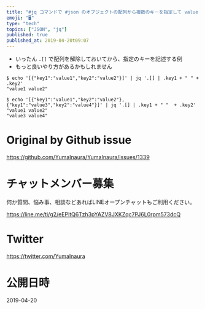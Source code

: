 ```yaml
---
title: "#jq コマンドで #json のオブジェクトの配列から複数のキーを指定して value を結合して出力する例"
emoji: "🖥"
type: "tech"
topics: ["JSON", "jq"]
published: true
published_at: 2019-04-20t09:07
---
```


- いったん `.[]` で配列を解除しておいてから、指定のキーを記述する例
- もっと良いやり方があるかもしれません
```
$ echo '[{"key1":"value1","key2":"value2"}]' | jq '.[] | .key1 + " " + .key2'
"value1 value2"
```
```
$ echo '[{"key1":"value1","key2":"value2"},{"key1":"value3","key2":"value4"}]' | jq '.[] | .key1 + " "  + .key2'
"value1 value2"
"value3 value4"
```

# Original by Github issue

https://github.com/YumaInaura/YumaInaura/issues/1339








<!-- Update From Qiita API -->

# チャットメンバー募集


何か質問、悩み事、相談などあればLINEオープンチャットもご利用ください。

https://line.me/ti/g2/eEPltQ6Tzh3pYAZV8JXKZqc7PJ6L0rpm573dcQ





# Twitter


https://twitter.com/YumaInaura


<!-- Update From Qiita API -->



# 公開日時

2019-04-20
